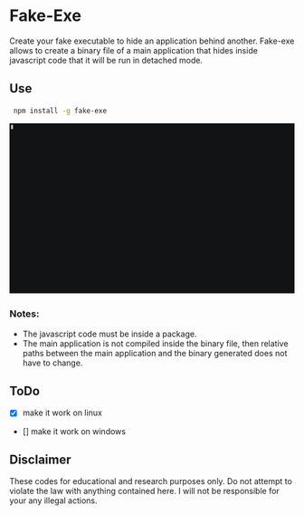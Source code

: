 # Fake-Exe

Create your fake executable to hide an application behind another.
Fake-exe allows to create a binary file of a main application that hides inside javascript code that it will be run in detached mode.

## Use 
```bash
 npm install -g fake-exe
```
![](other/how-to-use.gif)

### Notes:
- The javascript code must be inside a package.
- The main application is not compiled inside the binary file, then relative paths between the main application and the binary generated does not have to change.

## ToDo
- [x] make it work on linux
- [] make it work on windows

## Disclaimer
These codes for educational and research purposes only.
Do not attempt to violate the law with anything contained here.
I will not be responsible for your any illegal actions.

